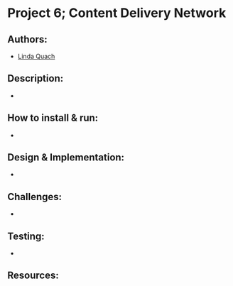 # Project 6; Content  Delivery Network

## Authors:
- [Linda Quach](https://github.com/linppa)


## Description:
- 


## How to install & run:
- 


## Design & Implementation:
- 


## Challenges:
- 

## Testing:
- 

## Resources:
> 
> 

